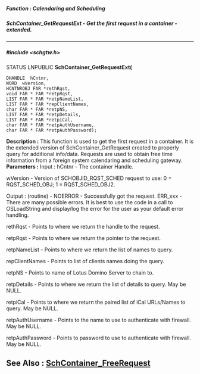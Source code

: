 ##### Function : Calendaring and Scheduling
##### SchContainer_GetRequestExt - Get the first request in a container - extended.
---
##### #include <schgtw.h>
STATUS LNPUBLIC **SchContainer_GetRequestExt(**

	DHANDLE  hCntnr,
	WORD  wVersion,
	HCNTNROBJ FAR *rethRqst,
	void FAR * FAR *retpRqst,
	LIST FAR * FAR *retpNameList,
	LIST FAR * FAR *repClientNames,
	char FAR * FAR *retpNS,
	LIST FAR * FAR *retpDetails,
	LIST FAR * FAR *retpiCal,
	char FAR * FAR *retpAuthUsername,
	char FAR * FAR *retpAuthPassword);
**Description :**
This function is used to get the first request in a container.  It is the 
extended version of SchContainer_GetRequest created to properly query for 
additional info/data.  Requests are used to obtain free time information from a 
foreign system calendaring and scheduling gateway.
**Parameters :**
Input :
hCntnr  -  The container Handle.

wVersion  -  Version of SCHOBJID_RQST_SCHED request to use: 0 = RQST_SCHED_OBJ; 1 = RQST_SCHED_OBJ2.

Output :
(routine)  -  NOERROR - Successfully got the request.
ERR_xxx - There are many possible errors. It is best to use the code in a call to OSLoadString and display/log the error for the user as your default error handling.


rethRqst  -  Points to where we return the handle to the request.

retpRqst  -  Points to where we return the pointer to the request.

retpNameList  -  Points to where we return the list of names to query.

repClientNames  -  Points to list of clients names doing the query.

retpNS  -  Points to name of Lotus Domino Server to chain to.

retpDetails  -  Points to where we return the list of details to query.  May be NULL.

retpiCal  -  Points to where we return the paired list of iCal URLs/Names to query.  May be NULL.

retpAuthUsername  -  Points to the name to use to authenticate with firewall.  May be NULL.

retpAuthPassword  -  Points to password to use to authenticate with firewall.  May be NULL.

**See Also :**
[SchContainer_FreeRequest](D:/md_files/SchContainer_FreeRequest.md)
---
